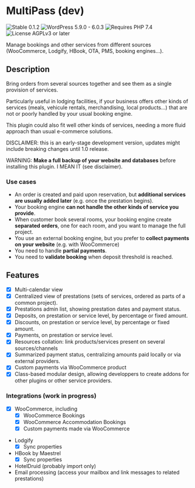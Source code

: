# MultiPass (dev)

![Stable 0.1.2](https://badgen.net/badge/Stable/0.1.2/yellow)
![WordPress 5.9.0 - 6.0.3](https://badgen.net/badge/WordPress/5.9.0%20-%206.0.3/blue)
![Requires PHP 7.4](https://badgen.net/badge/PHP/7.4/purple)
![License AGPLv3 or later](https://badgen.net/badge/License/AGPLv3%20or%20later)

Manage bookings and other services from different sources (WooCommerce, Lodgify, HBook, OTA, PMS, booking engines...).

## Description

Bring orders from several sources together and see them as a single provision of services.

Particularly useful in lodging facilities, if your business offers other kinds of services (meals, vehicule rentals, merchandising, local products...) that are not or poorly handled by your usual booking engine.

This plugin could also fit well other kinds of services, needing a more fluid approach than usual e-commerce solutions.

DISCLAIMER: this is an early-stage development version, updates might include breaking changes until 1.0 release.

WARNING: **Make a full backup of your website and databases** before installing this plugin. I MEAN IT (see disclaimer).

### Use cases

- An order is created and paid upon reservation, but **additional services are usually added later** (e.g. once the prestation begins).
- Your booking engine **can not handle the other kinds of service you provide**.
- When customer book several rooms, your booking engine create **separated orders**, one for each room, and you want to manage the full project.
- You use an external booking engine, but you prefer to **collect payments on your website** (e.g. with WooCommerce)
- You need to handle **partial payments**.
- You need to **validate booking** when deposit threshold is reached.

## Features

- [x] Multi-calendar view
- [x] Centralized view of prestations (sets of services, ordered as parts of a common project).
- [x] Prestations admin list, showing prestation dates and payment status.
- [x] Deposits, on prestation or service level, by percentage or fixed amount.
- [x] Discounts, on prestation or service level, by percentage or fixed amount.
- [x] Payments, on prestation or service level.
- [x] Resources collation: link products/services present on several sources/channels
- [x] Summarized payment status, centralizing amounts paid locally or via external providers.
- [x] Custom payments via WooCommerce product
- [x] Class-based modular design, allowing developpers to create addons for other plugins or other service providers.

### Integrations (work in progress)

- [x] WooCommerce, including
  - [x] WooCommerce Bookings
  - [x] WooCommerce Accommodation Bookings
  - [x] Custom payments made via WooCommerce
- Lodgify
  - [x] Sync properties
- HBook by Maestrel
  - [x] Sync properties
- HotelDruid (probably import only)
- Email processing (access your mailbox and link messages to related prestations)

